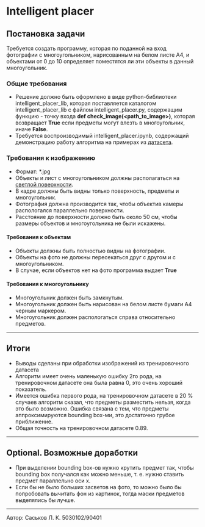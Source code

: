# Intelligent placer

## Постановка задачи
Требуется создать программу, которая по поданной на вход фотографии с многоугольником, нарисованным на белом листе A4, и объектами от 0 до 10 
определяет поместятся ли эти объекты в данный многоугольник.

### Общие требования
* Решение должно быть оформлено в виде python-библиотеки intelligent_placer_lib, которая поставляется каталогом
intelligent_placer_lib с файлом intelligent_placer.py, содержащим функцию - точку входа
**def check_image(<path_to_image>)**, которая возвращает **True** если предметы могут влезть в многоугольник, иначе **False**. 
* Требуется воспроизводимый intelligent_placer.ipynb, содержащий демонстрацию работу алгоритма на примерах из [датасета](dataset).

### Требования к изображению
* Формат: \*.jpg
* Объекты и лист с многоугольником должны располагаться на [светлой поверхности](primitives/surface.jpg).
* В кадре должны быть видны только поверхность, предметы и многоугольник.
* Фотография должна производится так, чтобы объектив камеры распологался параллельно поверхности.
* Расстояние до поверхности должно быть около 50 см, чтобы размеры объектов и многоугольника не были искажены.

#### Требования к объектам
* Объекты должны быть полностью видны на фотографии.
* Объекты на фото не должны пересекаться друг с другом и с многоугольником.
* В случае, если объектов нет на фото программа выдает **True**

#### Требования к многоугольнику
* Многоугольник должен быть замкнутым.
* Многоугольник должен быть нарисован на белом листе бумаги A4 черным маркером.
* Многоугольник должен распологаться справа относительно предметов.

---

## Итоги
* Выводы сделаны при обработки изображений из тренировочного датасета
* Алгоритм имеет очень маленькую ошибку 2го рода, на тренировочном датасете она была равна 0, это очень хороший показатель.
* Имеется ошибка первого рода, на тренировочном датасете в 20 % случаев алгоритм сказал, что предметы разместить нельзя, когда это было возможно. Ошибка связана с тем, что предметы аппроксимируются bounding box-ми, это достаточно грубое приближение.
* Общая точность на тренировочном датасете 0.89.

---

## Optional. Возможные доработки
* При выделении bounding box-ов нужно крутить предмет так, чтобы bounding box получался как можно меньше, т. е. нужно ставить предмет параллельно оси x.
* Если бы не было больших засветов на фото, то можно было бы попробовать вычитать фон из картинок, тогда маски предметов выделялись бы лучше.

---

Автор: Саськов Л. К. 5030102/90401